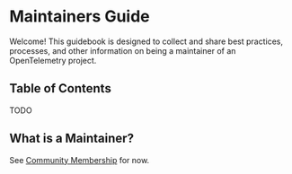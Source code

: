 # Maintainers Guide

Welcome! This guidebook is designed to collect and share best practices,
processes, and other information on being a maintainer of an OpenTelemetry
project.

## Table of Contents

TODO

## What is a Maintainer?

See [Community Membership](../../community-membership.md#maintainer) for now.